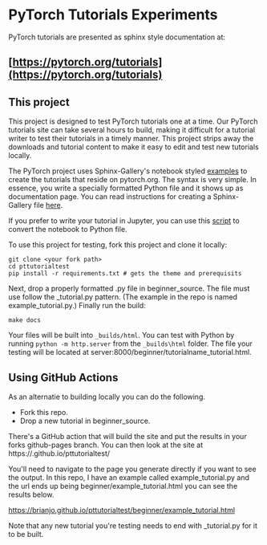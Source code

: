 # PyTorch Tutorials Experiments

PyTorch tutorials are presented as sphinx style documentation at:

## [https://pytorch.org/tutorials](https://pytorch.org/tutorials)

## This project

This project is designed to test PyTorch tutorials one at a time. Our PyTorch tutorials site can take several hours to build, making it difficult for a tutorial writer to test their tutorials in a timely manner. This project strips away the downloads and tutorial content to make it easy to edit and test new tutorials locally. 

The PyTorch project uses Sphinx-Gallery's notebook styled [examples](https://sphinx-gallery.readthedocs.io/en/latest/tutorials/plot_notebook.html#sphx-glr-tutorials-plot-notebook-py) to create the tutorials that reside on pytorch.org. The syntax is very simple. In essence, you write a specially  formatted Python file and it shows up as documentation page. You can read instructions for creating a Sphinx-Gallery file [here](https://sphinx-gallery.readthedocs.io/en/latest/syntax.html).

If you prefer to write your tutorial in Jupyter, you can use this [script](https://gist.github.com/chsasank/7218ca16f8d022e02a9c0deb94a310fe) to convert the notebook to Python file. 

To use this project for testing, fork this project and clone it locally: 
```
git clone <your fork path>
cd pttutorialtest
pip install -r requirements.txt # gets the theme and prerequisits 
```

Next, drop a properly formatted .py file in beginner_source. The file must use follow the <name>_tutorial.py pattern. (The example in the repo is named example_tutorial.py.) Finally run the build:

```
make docs 
```
Your files will be built into `_builds/html`. You can test with Python by running `python -m http.server` from the `_builds\html` folder. The file your testing will be located at server:8000/beginner/tutorialname_tutorial.html.

## Using GitHub Actions

As an alternatie to building locally you can do the following. 

* Fork this repo.
* Drop a new tutorial in beginner_source.

There's a GitHub action that will build the site and put the results 
in your forks github-pages branch. You can then look
at the site at https://<username>.github.io/pttutorialtest/

You'll need to navigate to the page you generate directly if you want to see the
output. In this repo, I have an example called example_tutorial.py and the url
ends up being beginner/example_tutorial.html you can see the results below. 

https://brianjo.github.io/pttutorialtest/beginner/example_tutorial.html

Note that any new tutorial you're testing needs to end with _tutorial.py for it to
be built. 
